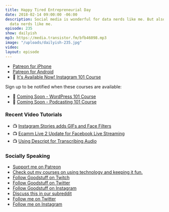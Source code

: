 ```yaml
---
title: Happy Tired Entrepreneurial Day
date: 2018-02-14 09:00:00 -06:00
description: Social media is wonderful for data nerds like me. But also awful for
  data nerds like me.
episode: 235
show: dailyish
mp3: https://media.transistor.fm/bfb46098.mp3
image: "/uploads/dailyish-235.jpg"
video: 
layout: episode
---
```


* [Patreon for iPhone](https://itunes.apple.com/us/app/patreon/id1044456188?mt=8&at=10l4Ki)
* [Patreon for Android](https://play.google.com/store/apps/details?id=com.patreon.android&hl=en)
* 🌅 [It's Available Now! Instagram 101 Course](https://courses.chrisenns.com/instagram-101)

Sign up to be notified when these courses are available:

* 📝 [Coming Soon - WordPress 101 Course](https://courses.chrisenns.com/wordpress-101)
* 🎤 [Coming Soon - Podcasting 101 Course](https://courses.chrisenns.com/podcasting-101)

### Recent Video Tutorials

* 📺 [Instagram Stories adds GIFs and Face Filters](https://www.youtube.com/watch?v=c3dGlqozYk4)
* 📺 [Ecamm Live 2 Update for Facebook Live Streaming](https://www.youtube.com/watch?v=nDWEGmDowys)
* 📺 [Using Descript for Transcribing Audio](https://www.youtube.com/watch?v=XD401h0Kctw&t=1s)

### Socially Speaking

* [Support me on Patreon](https://www.patreon.com/ichris)
* [Check out my courses on using technology and keeping it fun.](https://courses.chrisenns.com)
* [Follow Goodstuff on Twitch](https://www.twitch.tv/gsfm)
* [Follow Goodstuff on Twitter](https://twitter.com/goodstufffm)
* [Follow Goodstuff on Instagram](https://www.instagram.com/goodstuff_fm/)
* [Discuss this in our subreddit](https://www.reddit.com/r/Goodstuff_fm/)
* [Follow me on Twitter](https://www.twitter.com/ichris)
* [Follow me on Instagram](https://www.instagram.com/ichrisv2/)
